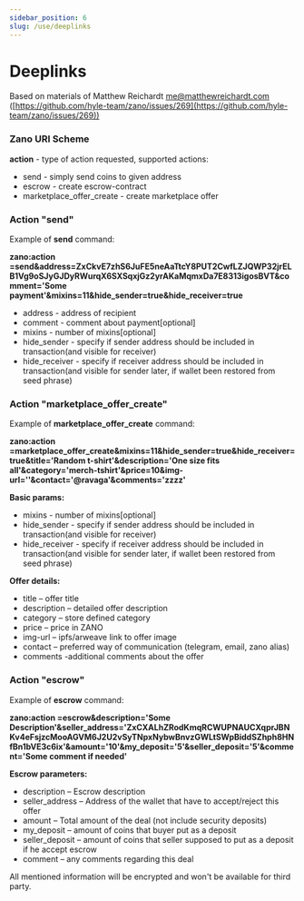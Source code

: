 ```yaml
---
sidebar_position: 6
slug: /use/deeplinks
---
```


# Deeplinks

Based on materials of Matthew Reichardt [me@matthewreichardt.com](mailto\:me@matthewreichardt.com) ([https://github.com/hyle-team/zano/issues/269](https://github.com/hyle-team/zano/issues/269))

### Zano URI Scheme

**action** - type of action requested, supported actions:

- send - simply send coins to given address
- escrow - create escrow-contract
- marketplace\_offer\_create - create marketplace offer

### Action "send"

Example of **send** command:

**zano\:action
\=send\&address=ZxCkvE7zhS6JuFE5neAaTtcY8PUT2CwfLZJQWP32jrELB1Vg9oSJyGJDyRWurqX6SXSqxjGz2yrAKaMqmxDa7E8313igosBVT\&comment='Some payment'\&mixins=11\&hide\_sender=true\&hide\_receiver=true**

- address - address of recipient
- comment - comment about payment\[optional]
- mixins - number of mixins\[optional]
- hide\_sender - specify if sender address should be included in transaction(and visible for receiver)
- hide\_receiver - specify if receiver address should be included in transaction(and visible for sender later, if wallet been restored from seed phrase)

### Action "marketplace\_offer\_create"

Example of **marketplace\_offer\_create** command:

**zano\:action
\=marketplace\_offer\_create\&mixins=11\&hide\_sender=true\&hide\_receiver=true\&title='Random t-shirt'\&description='One size fits all'\&category='merch-tshirt'\&price=10\&img-url=''\&contact='@ravaga'\&comments='zzzz'**

**Basic params:**

- mixins - number of mixins\[optional]
- hide\_sender - specify if sender address should be included in transaction(and visible for receiver)
- hide\_receiver - specify if receiver address should be included in transaction(and visible for sender later, if wallet been restored from seed phrase)

**Offer details:**

- title – offer title
- description – detailed offer description
- category – store defined category
- price – price in ZANO
- img-url – ipfs/arweave link to offer image
- contact – preferred way of communication (telegram, email, zano alias)
- comments -additional comments about the offer

### Action "escrow"

Example of **escrow** command:

**zano\:action
\=escrow\&description='Some Description'\&seller\_address='ZxCXALhZRodKmqRCWUPNAUCXqprJBNKv4eFsjzcMooAGVM6J2U2vSyTNpxNybwBnvzGWLtSWpBiddSZhph8HNfBn1bVE3c6ix'\&amount='10'\&my\_deposit='5'\&seller\_deposit='5'\&comment='Some comment if needed'**

**Escrow parameters:**

- description – Escrow description
- seller\_address – Address of the wallet that have to accept/reject this offer
- amount – Total amount of the deal (not include security deposits)
- my\_deposit – amount of coins that buyer put as a deposit
- seller\_deposit – amount of coins that seller supposed to put as a deposit if he accept escrow
- comment – any comments regarding this deal

All mentioned information will be encrypted and won't be available for third party.

